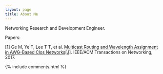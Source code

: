 ```yaml
---
layout: page
title: About Me
---
```


Networking Research and Development Engineer.

Papers:

[1] Ge M, Ye T, Lee T T, et al. [Multicast Routing and Wavelength Assignment in AWG-Based Clos Networks[J]](http://ieeexplore.ieee.org/abstract/document/7858793/). IEEE/ACM Transactions on Networking, 2017.

{% include comments.html %}


